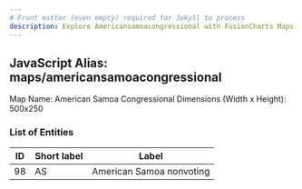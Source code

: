 ```yaml
---
# Front matter (even empty) required for Jekyll to process
description: Explore Americansamoacongressional with FusionCharts Maps – Detailed features for seamless integration. Try now & enhance your data visualization today! 
---
```


## JavaScript Alias: maps/americansamoacongressional

Map Name: American Samoa Congressional
Dimensions (Width x Height): 500x250

### List of Entities

| ID  | Short label | Label                    |
| --- | ----------- | ------------------------ |
| 98  | AS          | American Samoa nonvoting |
